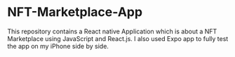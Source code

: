 # NFT-Marketplace-App
This repository contains a React native Application which is about a NFT Marketplace using JavaScript and React.js. I also used Expo app to fully test the app on my iPhone side by side.
